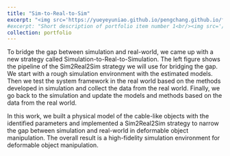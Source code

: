```yaml
---
title: "Sim-to-Real-to-Sim"
excerpt: "<img src='https://yueyeyuniao.github.io/pengchang.github.io/files/sim2real2sim.png' width='600'><br/><br/>To bridge the gap between simulation and real-world, we came up with a new strategy called Simulation-to-Real-to-Simulation. The left figure shows the pipeline of the Sim2Real2Sim strategy we will use for bridging the gap. We start with a rough simulation environment with the estimated models. Then we test the system framework in the real world based on the methods developed in simulation and collect the data from the real world. Finally, we go back to the simulation and update the models and methods based on the data from the real world.<br/><br/><video width='600' controls><source src='https://yueyeyuniao.github.io/pengchang.github.io/files/IRC2020_lq.mp4' type='video/mp4'> Your browser does not support the video tag.</video><br/><br/>[[publication](https://arxiv.org/pdf/2002.02538)][[code](https://github.com/yueyeyuniao/Sim2Real2Sim)]"
#excerpt: "Short description of portfolio item number 1<br/><img src='/images/500x300.png'>"
collection: portfolio
---
```


To bridge the gap between simulation and real-world, we came up with a new strategy called Simulation-to-Real-to-Simulation. The left figure shows the pipeline of the Sim2Real2Sim strategy we will use for bridging the gap. We start with a rough simulation environment with the estimated models. Then we test the system framework in the real world based on the methods developed in simulation and collect the data from the real world. Finally, we go back to the simulation and update the models and methods based on the data from the real world.

In this work, we built a physical model of the cable-like objects with the identified parameters and implemented a Sim2Real2Sim strategy to narrow the gap between simulation and real-world in deformable object manipulation. The overall result is a high-fidelity simulation environment for deformable object manipulation.
